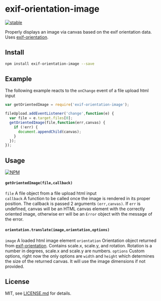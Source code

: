 # exif-orientation-image

[![stable](http://badges.github.io/stability-badges/dist/stable.svg)](http://github.com/badges/stability-badges)

Properly displays an image via canvas based on the exif orientation data. Uses [exif-orientation](https://www.npmjs.com/package/exif-orientation).

## Install

```sh
npm install exif-orientation-image --save
```

## Example

The following example reacts to the `onChange` event of a file upload html input

```js
var getOrientedImage = require('exif-orientation-image');

fileUpload.addEventListener('change',function(e) {
  var file = e.target.files[0];
  getOrientedImage(file,function(err,canvas) {
    if (!err) {
      document.appendChild(canvas);
    }
  });
});
```

## Usage

[![NPM](https://nodei.co/npm/exif-orientation-image.png)](https://www.npmjs.com/package/exif-orientation-image)

#### `getOrientedImage(file,callback)`  

```file``` A file object from a file upload html input  
```callback``` A function to be called once the image is rendered in its proper position. The callback is passed 2 arguments `(err,canvas)`. If `err` is undefined, canvas will be an HTML canvas element with the correctly oriented image, otherwise err will be an `Error` object with the message of the error.

#### `orientation.translate(image,orientation,options)`  

```image``` A loaded html image element
```orientation``` Orientation object returned from [exif-orientation](https://www.npmjs.com/package/exif-orientation). Contains scale.x, scale.y, and rotation. Rotation is a number in degrees, scale.x and scale.y are numbers.
```options``` Custom options, right now the only options are `width` and `height` which determines the size of the returned canvas. It will use the image dimensions if not provided.

## License

MIT, see [LICENSE.md](http://github.com/Jam3/exif-orientation-image/blob/master/LICENSE.md) for details.
